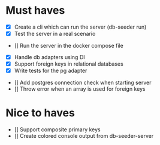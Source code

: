 # Must haves

- [x] Create a cli which can run the server (db-seeder run)
- [x] Test the server in a real scenario
- [] Run the server in the docker compose file
- [x] Handle db adapters using DI
- [x] Support foreign keys in relational databases
- [x] Write tests for the pg adapter
- [] Add postgres connection check when starting server
- [] Throw error when an array is used for foreign keys


# Nice to haves

- [] Support composite primary keys
- [] Create colored console output from db-seeder-server
